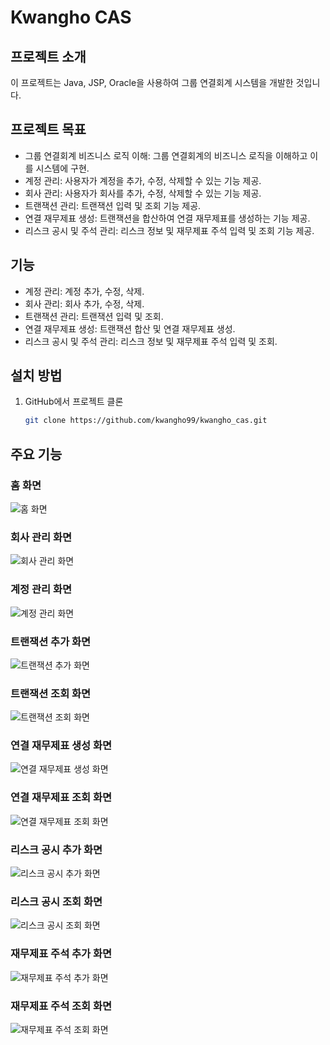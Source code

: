 # Kwangho CAS

## 프로젝트 소개
이 프로젝트는 Java, JSP, Oracle을 사용하여 그룹 연결회계 시스템을 개발한 것입니다.

## 프로젝트 목표
- 그룹 연결회계 비즈니스 로직 이해: 그룹 연결회계의 비즈니스 로직을 이해하고 이를 시스템에 구현.
- 계정 관리: 사용자가 계정을 추가, 수정, 삭제할 수 있는 기능 제공.
- 회사 관리: 사용자가 회사를 추가, 수정, 삭제할 수 있는 기능 제공.
- 트랜잭션 관리: 트랜잭션 입력 및 조회 기능 제공.
- 연결 재무제표 생성: 트랜잭션을 합산하여 연결 재무제표를 생성하는 기능 제공.
- 리스크 공시 및 주석 관리: 리스크 정보 및 재무제표 주석 입력 및 조회 기능 제공.

## 기능
- 계정 관리: 계정 추가, 수정, 삭제.
- 회사 관리: 회사 추가, 수정, 삭제.
- 트랜잭션 관리: 트랜잭션 입력 및 조회.
- 연결 재무제표 생성: 트랜잭션 합산 및 연결 재무제표 생성.
- 리스크 공시 및 주석 관리: 리스크 정보 및 재무제표 주석 입력 및 조회.

## 설치 방법
1. GitHub에서 프로젝트 클론
   ```sh
   git clone https://github.com/kwangho99/kwangho_cas.git

## 주요 기능

### 홈 화면
![홈 화면](https://github.com/kwnagho99/Kwangho_CAS/blob/main/screenshots/home_screen.png)

### 회사 관리 화면
![회사 관리 화면](https://github.com/kwnagho99/Kwangho_CAS/blob/main/screenshots/company_management_screen.png)

### 계정 관리 화면
![계정 관리 화면](https://github.com/kwnagho99/Kwangho_CAS/blob/main/screenshots/account_management_screen.png)

### 트랜잭션 추가 화면
![트랜잭션 추가 화면](https://github.com/kwnagho99/Kwangho_CAS/blob/main/screenshots/add_transaction_screen.png)

### 트랜잭션 조회 화면
![트랜잭션 조회 화면](https://github.com/kwnagho99/Kwangho_CAS/blob/main/screenshots/view_transaction_screen.png)

### 연결 재무제표 생성 화면
![연결 재무제표 생성 화면](https://github.com/kwnagho99/Kwangho_CAS/blob/main/screenshots/create_consolidated_statement_screen.png)

### 연결 재무제표 조회 화면
![연결 재무제표 조회 화면](https://github.com/kwnagho99/Kwangho_CAS/blob/main/screenshots/view_consolidated_statement_screen.png)

### 리스크 공시 추가 화면
![리스크 공시 추가 화면](https://github.com/kwnagho99/Kwangho_CAS/blob/main/screenshots/add_risk_disclosure_screen.png)

### 리스크 공시 조회 화면
![리스크 공시 조회 화면](https://github.com/kwnagho99/Kwangho_CAS/blob/main/screenshots/view_risk_disclosure_screen.png)

### 재무제표 주석 추가 화면
![재무제표 주석 추가 화면](https://github.com/kwnagho99/Kwangho_CAS/blob/main/screenshots/add_note_screen.png)

### 재무제표 주석 조회 화면
![재무제표 주석 조회 화면](https://github.com/kwnagho99/Kwangho_CAS/blob/main/screenshots/view_note_screen.png)
